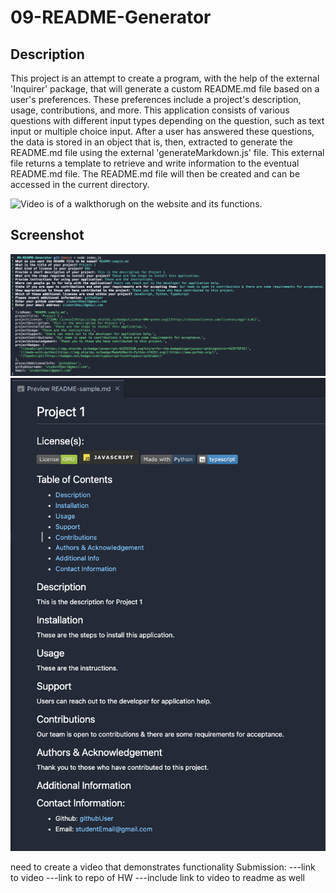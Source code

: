 # 09-README-Generator

## Description

This project is an attempt to create a program, with the help of the external 'Inquirer' package, that will generate a custom README.md file based on a user's preferences. These preferences include a project's description, usage, contributions, and more. This application consists of various questions with different input types depending on the question, such as text input or multiple choice input. After a user has answered these questions, the data is stored in an object that is, then, extracted to generate the README.md file using the external 'generateMarkdown.js' file. This external file returns a template to retrieve and write information to the eventual README.md file. The README.md file will then be created and can be accessed in the current directory.

<img src="./assets/images/README-GENERATOR-DEMO.gif" type="video/mp4" alt="Video is of a walkthorugh on the website and its functions.">

## Screenshot

![App Screenshot](https://github.com/noahfajarda/09-README-Generator/blob/main/Assets/Screenshot1.png)
![App Screenshot](https://github.com/noahfajarda/09-README-Generator/blob/main/Assets/Screenshot2.png)

need to create a video that demonstrates functionality
Submission:
---link to video
---link to repo of HW
---include link to video to readme as well
